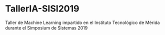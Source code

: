 # TallerIA-SISI2019
Taller de Machine Learning impartido en el Instituto Tecnológico de Mérida durante el Simposium de Sistemas 2019
